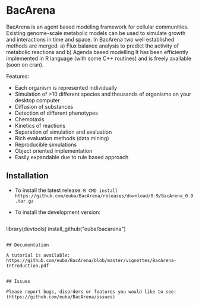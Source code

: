 # BacArena

BacArena is an agent based modeling framework for cellular communities.
Existing genome-scale metabolic models can be used to simulate growth and interactions in time and space.
In BacArena two well established methods are merged: a) Flux balance analysis to predict the activity of
metabolic reactions and b) Agenda based modelling 
It has been  efficiently implemented in R language (with some C++ routines) and is freely available (soon on cran).

Features:
- Each organism is represented individually
- Simulation of >10 different species and thousands of organisms on your desktop computer
- Diffusion of substances
- Detection of different phenotypes
- Chemotaxis
- Kinetics of reactions
- Separation of simulation and evaluation
- Rich evaluation methods (data mining)
- Reproducible simulations
- Object oriented implementation
- Easily expandable due to rule based approach


## Installation

- To install the latest release:
  ``R CMD install https://github.com/euba/BacArena/releases/download/0.9/BacArena_0.9.tar.gz``

- To install the development version:
  ```R
library(devtools)
install_github("euba/bacarena")
```

## Documentation

A tutorial is available: https://github.com/euba/BacArena/blob/master/vignettes/BacArena-Introduction.pdf


## Issues

Please report bugs, disorders or features you would like to see: (https://github.com/euba/BacArena/issues)
